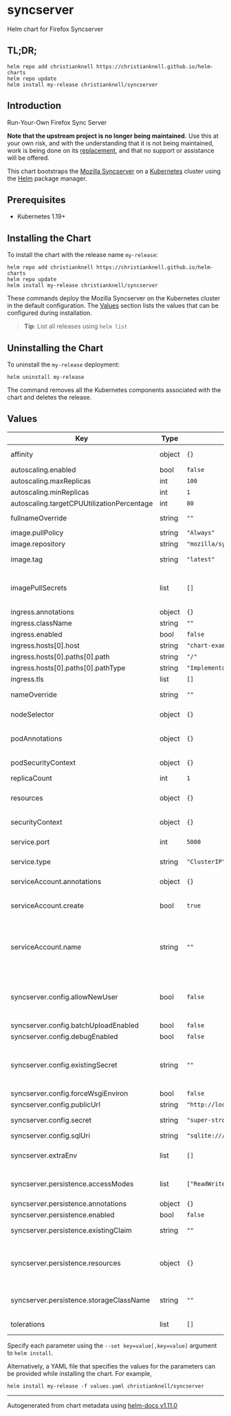 # syncserver

Helm chart for Firefox Syncserver

## TL;DR;

```console
helm repo add christianknell https://christianknell.github.io/helm-charts
helm repo update
helm install my-release christianknell/syncserver
```

## Introduction

Run-Your-Own Firefox Sync Server

**Note that the upstream project is no longer being maintained.**
Use this at your own risk, and with the understanding that it is not being maintained, work is being done on its [replacement](https://github.com/mozilla-services/syncstorage-rs), and that no support or assistance will be offered.

This chart bootstraps the [Mozilla Syncserver](https://github.com/mozilla-services/syncserver) on a [Kubernetes](http://kubernetes.io) cluster using the [Helm](https://helm.sh) package manager.

## Prerequisites

- Kubernetes 1.19+

## Installing the Chart

To install the chart with the release name `my-release`:

```console
helm repo add christianknell https://christianknell.github.io/helm-charts
helm repo update
helm install my-release christianknell/syncserver
```

These commands deploy the Mozilla Syncserver on the Kubernetes cluster in the default configuration. The [Values](#values) section lists the values that can be configured during installation.

> **Tip**: List all releases using `helm list`

## Uninstalling the Chart

To uninstall the `my-release` deployment:

```console
helm uninstall my-release
```

The command removes all the Kubernetes components associated with the chart and deletes the release.

## Values

| Key                                        | Type   | Default                          | Description                                                                                                            |
| ------------------------------------------ | ------ | -------------------------------- | ---------------------------------------------------------------------------------------------------------------------- |
| affinity                                   | object | `{}`                             | Affinity settings for pod assignment                                                                                   |
| autoscaling.enabled                        | bool   | `false`                          |                                                                                                                        |
| autoscaling.maxReplicas                    | int    | `100`                            |                                                                                                                        |
| autoscaling.minReplicas                    | int    | `1`                              |                                                                                                                        |
| autoscaling.targetCPUUtilizationPercentage | int    | `80`                             |                                                                                                                        |
| fullnameOverride                           | string | `""`                             | String to fully override `"syncserver.fullname"`                                                                       |
| image.pullPolicy                           | string | `"Always"`                       | image pull policy                                                                                                      |
| image.repository                           | string | `"mozilla/syncserver"`           | image repository                                                                                                       |
| image.tag                                  | string | `"latest"`                       | Overrides the image tag                                                                                                |
| imagePullSecrets                           | list   | `[]`                             | If defined, uses a Secret to pull an image from a private Docker registry or repository.                               |
| ingress.annotations                        | object | `{}`                             |                                                                                                                        |
| ingress.className                          | string | `""`                             |                                                                                                                        |
| ingress.enabled                            | bool   | `false`                          |                                                                                                                        |
| ingress.hosts[0].host                      | string | `"chart-example.local"`          |                                                                                                                        |
| ingress.hosts[0].paths[0].path             | string | `"/"`                            |                                                                                                                        |
| ingress.hosts[0].paths[0].pathType         | string | `"ImplementationSpecific"`       |                                                                                                                        |
| ingress.tls                                | list   | `[]`                             |                                                                                                                        |
| nameOverride                               | string | `""`                             | Provide a name in place of `syncserver`                                                                                |
| nodeSelector                               | object | `{}`                             | Node labels for pod assignment                                                                                         |
| podAnnotations                             | object | `{}`                             | Annotations to be added to exporter pods                                                                               |
| podSecurityContext                         | object | `{}`                             | pod-level security context                                                                                             |
| replicaCount                               | int    | `1`                              |                                                                                                                        |
| resources                                  | object | `{}`                             | Resource limits and requests for the controller pods.                                                                  |
| securityContext                            | object | `{}`                             | container-level security context                                                                                       |
| service.port                               | int    | `5000`                           | Kubernetes port where service is exposed                                                                               |
| service.type                               | string | `"ClusterIP"`                    | Kubernetes service type                                                                                                |
| serviceAccount.annotations                 | object | `{}`                             | Annotations to add to the service account                                                                              |
| serviceAccount.create                      | bool   | `true`                           | Specifies whether a service account should be created                                                                  |
| serviceAccount.name                        | string | `""`                             | The name of the service account to use. If not set and create is true, a name is generated using the fullname template |
| syncserver.config.allowNewUser             | bool   | `false`                          | controls whether the server will accept requests from previously-unseen users                                          |
| syncserver.config.batchUploadEnabled       | bool   | `false`                          |                                                                                                                        |
| syncserver.config.debugEnabled             | bool   | `false`                          |                                                                                                                        |
| syncserver.config.existingSecret           | string | `""`                             | Name of an existing secret containing the syncserver secret under the key syncserver-secret                            |
| syncserver.config.forceWsgiEnviron         | bool   | `false`                          |                                                                                                                        |
| syncserver.config.publicUrl                | string | `"http://localhost:5000"`        |                                                                                                                        |
| syncserver.config.secret                   | string | `"super-strong-secret"`          | Secret to secure the syncserver                                                                                        |
| syncserver.config.sqlUri                   | string | `"sqlite:////tmp/syncserver.db"` |                                                                                                                        |
| syncserver.extraEnv                        | list   | `[]`                             | additional environment variables to be added to the syncserver pods                                                    |
| syncserver.persistence.accessModes         | list   | `["ReadWriteOnce"]`              | the desired access modes the volume should have.                                                                       |
| syncserver.persistence.annotations         | object | `{}`                             |                                                                                                                        |
| syncserver.persistence.enabled             | bool   | `false`                          |                                                                                                                        |
| syncserver.persistence.existingClaim       | string | `""`                             | provide an existing PersistentVolumeClaim                                                                              |
| syncserver.persistence.resources           | object | `{}`                             | represents the minimum and maximum resources the volume should have.                                                   |
| syncserver.persistence.storageClassName    | string | `""`                             | Name of the StorageClass required by the claim.                                                                        |
| tolerations                                | list   | `[]`                             | Toleration labels for pod assignment                                                                                   |

Specify each parameter using the `--set key=value[,key=value]` argument to `helm install`.

Alternatively, a YAML file that specifies the values for the parameters can be provided while installing the chart. For example,

```console
helm install my-release -f values.yaml christianknell/syncserver
```

---

Autogenerated from chart metadata using [helm-docs v1.11.0](https://github.com/norwoodj/helm-docs/releases/v1.11.0)
